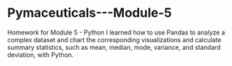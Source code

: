 # Pymaceuticals---Module-5
Homework for Module 5 - Python
I learned how to use Pandas to analyze a complex dataset and chart the corresponding visualizations and calculate summary statistics, such as mean, median, mode, variance, and standard deviation, with Python.

